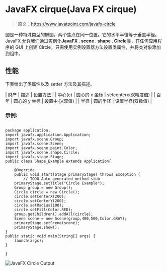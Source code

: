 # JavaFX cirque(Java FX cirque)

> 原文：<https://www.javatpoint.com/javafx-circle>

圆是一种特殊类型的椭圆，两个焦点在同一位置。它的水平半径等于垂直半径。JavaFX 允许我们通过实例化**JavaFX . scene . shape . Circle**类，在任何应用程序的 GUI 上创建 Circle。只需使用实例设置器方法设置类属性，并将类对象添加到组中。

## 性能

下表给出了类属性以及 setter 方法及其描述。

| 财产 | 描述 | 设置方法 |
| 中心(c) | 圆心的 x 坐标 | setcenterx(双精度值) |
| 百年 | 圆心的 y 坐标 | 设置中心(双值) |
| 半径 | 圆的半径 | 设置半径(双数值) |

### 示例:

```

package application;
import javafx.application.Application;
import javafx.scene.Group;
import javafx.scene.Scene;
import javafx.scene.paint.Color;
import javafx.scene.shape.Circle;
import javafx.stage.Stage;
public class Shape_Example extends Application{

	@Override
	public void start(Stage primaryStage) throws Exception {
		// TODO Auto-generated method stub
	primaryStage.setTitle("Circle Example");
	Group group = new Group();
	Circle circle = new Circle();
	circle.setCenterX(200);
	circle.setCenterY(200);
	circle.setRadius(100);
	circle.setFill(Color.RED);
	group.getChildren().addAll(circle);
	Scene scene = new Scene(group,400,500,Color.GRAY);
	primaryStage.setScene(scene);
	primaryStage.show();
}
public static void main(String[] args) {
	launch(args);
}

}

```

![JavaFX Circle Output](../img/fe0ac129f8208916241dd941a9d92606.png)